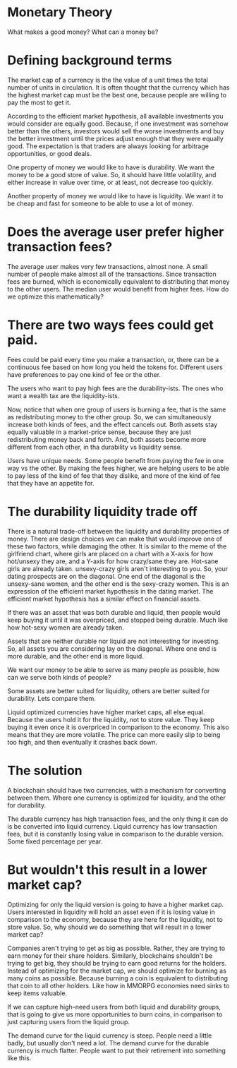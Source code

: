 Monetary Theory
==============

What makes a good money? What can a money be?


Defining background terms
==============

The market cap of a currency is the the value of a unit times the total number of units in circulation. It is often thought that the currency which has the highest market cap must be the best one, because people are willing to pay the most to get it.

According to the efficient market hypothesis, all available investments you would consider are equally good. Because, if one investment was somehow better than the others, investors would sell the worse investments and buy the better investment until the prices adjust enough that they were equally good. The expectation is that traders are always looking for arbitrage opportunities, or good deals.

One property of money we would like to have is durability. We want the money to be a good store of value. So, it should have little volatility, and either increase in value over time, or at least, not decrease too quickly.

Another property of money we would like to have is liquidity. We want it to be cheap and fast for someone to be able to use a lot of money.


Does the average user prefer higher transaction fees?
=================

The average user makes very few transactions, almost none.
A small number of people make almost all of the transactions.
Since transaction fees are burned, which is economically equivalent to distributing that money to the other users.
The median user would benefit from higher fees.
How do we optimize this mathematically?

There are two ways fees could get paid.
================

Fees could be paid every time you make a transaction, or, there can be a continuous fee based on how long you held the tokens for.
Different users have preferences to pay one kind of fee or the other.

The users who want to pay high fees are the durability-ists. The ones who want a wealth tax are the liquidity-ists.

Now, notice that when one group of users is burning a fee, that is the same as redistributing money to the other group.
So, we can simultaneously increase both kinds of fees, and the effect cancels out. Both assets stay equally valuable in a market-price sense, because they are just redistributing money back and forth. And, both assets become more different from each other, in tha durability vs liquidity sense. 

Users have unique needs. Some people benefit from paying the fee in one way vs the other. By making the fees higher, we are helping users to be able to pay less of the kind of fee that they dislike, and more of the kind of fee that they have an appetite for.


The durability liquidity trade off
=================

There is a natural trade-off between the liquidity and durability properties of money. There are design choices we can make that would improve one of these two factors, while damaging the other.
It is similar to the meme of the girlfriend chart, where girls are placed on a chart with a X-axis for how hot/unsexy they are, and a Y-axis for how crazy/sane they are.
Hot-sane girls are already taken. unsexy-crazy girls aren't interesting to you. So, your dating prospects are on the diagonal. One end of the diagonal is the unsexy-sane women, and the other end is the sexy-crazy women. This is an expression of the efficient market hypothesis in the dating market. The efficient market hypothesis has a similar effect on financial assets.

If there was an asset that was both durable and liquid, then people would keep buying it until it was overpriced, and stopped being durable. Much like how hot-sexy women are already taken. 

Assets that are neither durable nor liquid are not interesting for investing.
So, all assets you are considering lay on the diagonal. Where one end is more durable, and the other end is more liquid.

We want our money to be able to serve as many people as possible, how can we serve both kinds of people?

Some assets are better suited for liquidity, others are better suited for durability. Lets compare them.

Liquid optimized currencies have higher market caps, all else equal. Because the users hold it for the liquidity, not to store value. They keep buying it even once it is overpriced in comparison to the economy. This also means that they are more volatile. The price can more easily slip to being too high, and then eventually it crashes back down.


The solution
================

A blockchain should have two currencies, with a mechanism for converting between them. Where one currency is optimized for liquidity, and the other for durability.

The durable currency has high transaction fees, and the only thing it can do is be converted into liquid currency.
Liquid currency has low transaction fees, but it is constantly losing value in comparison to the durable version. Some fixed percentage per year.


But wouldn't this result in a lower market cap?
======================

Optimizing for only the liquid version is going to have a higher market cap. Users interested in liquidity will hold an asset even if it is losing value in comparison to the economy, because they are here for the liquidity, not to store value.
So, why should we do something that will result in a lower market cap?

Companies aren't trying to get as big as possible. Rather, they are trying to earn money for their share holders.
Similarly, blockchains shouldn't be trying to get big, they should be trying to earn good returns for the holders. Instead of optimizing for the market cap, we should optimize for burning as many coins as possible. Because burning a coin is equivalent to distributing that coin to all other holders.
Like how in MMORPG economies need sinks to keep items valuable.

If we can capture high-need users from both liquid and durability groups, that is going to give us more opportunities to burn coins, in comparison to just capturing users from the liquid group.

The demand curve for the liquid currency is steep. People need a little badly, but usually don't need a lot.
The demand curve for the durable currency is much flatter. People want to put their retirement into something like this.

